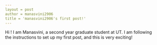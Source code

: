 ```yaml
---
layout = post
author = manasvini2906
title = 'manasvini2906's first post!'
---
```


Hi ! I am Manasvini, a second year graduate student at UT. I am following the instructions to set up my first post, and this is very exciting!
